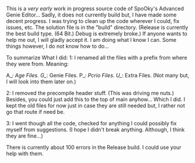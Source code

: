 This is a *very early* work in progress source code of SpoOky's Advanced Genie Editor... Sadly, it does not currently build but, I have made some decent progress.
I was trying to clean up the code wherever I could, fix issues, etc. The solution file is in the "build" directory.
(Release is currently the best build type. (64 Bit.) Debug is extremely broke.)
If anyone wants to help me out, I will gladly accept it. I am doing what I know I can. Some things however, I do not know how to do...

To summarize What I did: 1: I renamed all the files with a prefix from where they were from. Meaning:

A_*: Age Files.
G_*: Genie Files.
P_*: Pcrio Files.
U_*: Extra Files. (Not many but, I will look into them later on.)

2: I removed the precompile header stuff. (This was driving me nuts.) Besides, you could just add this to the top of main anyhow... Which I did.
I kept the old files for now just in case they are still needed but, I rather not go that route if need be.

3: I went though all the code, checked for anything I could possibly fix myself from suggestions. (I hope I didn't break anything. Although, I think they are fine...)

There is currently about 100 errors in the Release build. I could use your help with them.
